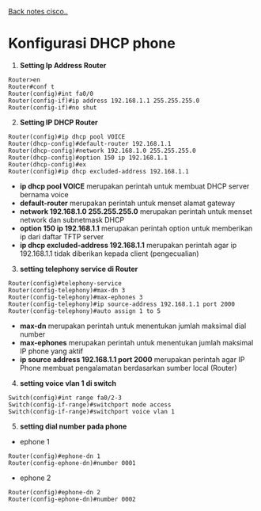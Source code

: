 <a href="00 - README.md">Back notes cisco..</a>

# Konfigurasi DHCP phone

1. **Setting Ip Address Router**
```
Router>en
Router#conf t
Router(config)#int fa0/0
Router(config-if)#ip address 192.168.1.1 255.255.255.0
Router(config-if)#no shut
```

2. **Setting IP DHCP Router**
```
Router(config)#ip dhcp pool VOICE
Router(dhcp-config)#default-router 192.168.1.1
Router(dhcp-config)#network 192.168.1.0 255.255.255.0
Router(dhcp-config)#option 150 ip 192.168.1.1
Router(dhcp-config)#ex
Router(config)#ip dhcp excluded-address 192.168.1.1
```

- **ip dhcp pool VOICE** merupakan perintah untuk membuat DHCP server bernama 
voice
- **default-router** merupakan perintah untuk menset alamat gateway
- **network 192.168.1.0 255.255.255.0** merupakan perintah untuk menset network dan 
subnetmask DHCP
- **option 150 ip 192.168.1.1** merupakan perintah option untuk memberikan ip dari 
daftar TFTP server
- **ip dhcp excluded-address 192.168.1.1** merupakan perintah agar ip 192.168.1.1 
tidak diberikan kepada client (pengecualian)

3. **setting telephony service di Router**
```
Router(config)#telephony-service 
Router(config-telephony)#max-dn 3
Router(config-telephony)#max-ephones 3
Router(config-telephony)#ip source-address 192.168.1.1 port 2000
Router(config-telephony)#auto assign 1 to 5
```

- **max-dn** merupakan perintah untuk menentukan jumlah maksimal dial number
- **max-ephones** merupakan perintah untuk menentukan jumlah maksimal IP 
phone yang aktif
- **ip source address 192.168.1.1 port 2000** merupakan perintah agar IP Phone 
membuat pengalamatan berdasarkan sumber local (Router)

4. **setting voice vlan 1 di switch**
```
Switch(config)#int range fa0/2-3
Switch(config-if-range)#switchport mode access
Switch(config-if-range)#switchport voice vlan 1
```

5. **setting dial number pada phone**
- ephone 1
```
Router(config)#ephone-dn 1
Router(config-ephone-dn)#number 0001
```

- ephone 2
```
Router(config)#ephone-dn 2
Router(config-ephone-dn)#number 0002
```